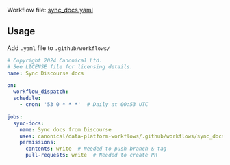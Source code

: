 Workflow file: [sync_docs.yaml](sync_docs.yaml)


## Usage
Add `.yaml` file to `.github/workflows/`

```yaml
# Copyright 2024 Canonical Ltd.
# See LICENSE file for licensing details.
name: Sync Discourse docs

on:
  workflow_dispatch:
  schedule:
    - cron: '53 0 * * *'  # Daily at 00:53 UTC

jobs:
  sync-docs:
    name: Sync docs from Discourse
    uses: canonical/data-platform-workflows/.github/workflows/sync_docs.yaml@main
    permissions:
      contents: write  # Needed to push branch & tag
      pull-requests: write  # Needed to create PR
```
